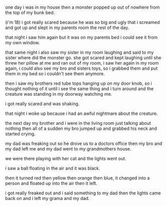 one day i was in my house then a monster popped up out of nowhere from the top of my bunk bed.

(i'm 18) i got really scared because he was so big and ugly that i screamed and got up and slept in my parents room the rest of the day.

that night i saw him again but it was on my parents bed i could see it from my own window.

that same night i also saw my sister in my room laughing and said to my sister where did the monster go. she got scared and kept laughing until she threw her pillow at me and ran out of my room, i saw her again in my room again, i could also see my bro and sisters toys, so i grabbed them and put them in my bed so i couldn't see them anymore.

then i saw my brothers red tube tops hanging up on my door knob, so i thought nothing of it until i see the same thing and i turn around and the creature was standing in my doorway watching me.

i got really scared and was shaking.

that night i woke up because i had an awful nightmare about the creature.

the next day my brother and i were in the living room just talking about nothing then all of a sudden my bro jumped up and grabbed his neck and started crying.

my dad was freaking out so he drove us to a doctors office then my bro and my dad left me and my dad went to my grandmothers house.

we were there playing with her cat and the lights went out.

i saw a ball floating in the air and it was black.

then it turned red then yellow then orange then blue, it changed into a person and floated up into the air then it left.

i got really freaked out and i said something to my dad then the lights came back on and i left my grama and my dad.
